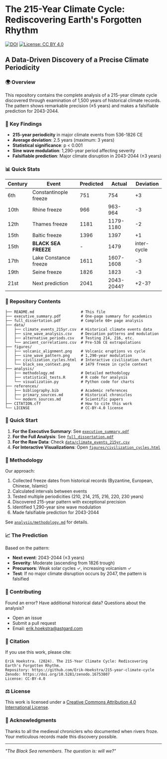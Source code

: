 # The 215-Year Climate Cycle: Rediscovering Earth's Forgotten Rhythm

[![DOI](https://zenodo.org/badge/DOI/10.5281/zenodo.16753807.svg)](https://doi.org/10.5281/zenodo.16753807)
[![License: CC BY 4.0](https://img.shields.io/badge/License-CC_BY_4.0-lightgrey.svg)](https://creativecommons.org/licenses/by/4.0/)

## A Data-Driven Discovery of a Precise Climate Periodicity

### 🌍 Overview

This repository contains the complete analysis of a 215-year climate cycle discovered through examination of 1,500 years of historical climate records. The pattern shows remarkable precision (±5 years) and makes a falsifiable prediction for 2043-2044.

### 🔑 Key Findings

- **215-year periodicity** in major climate events from 536-1826 CE
- **Average deviation**: 2.5 years (maximum: 3 years)
- **Statistical significance**: p < 0.001
- **Sine wave modulation**: 1,290-year period affecting severity
- **Falsifiable prediction**: Major climate disruption in 2043-2044 (±3 years)

### 📊 Quick Stats

| Century | Event | Predicted | Actual | Deviation |
|---------|-------|-----------|---------|-----------|
| 6th | Constantinople freeze | 751 | 754 | +3 |
| 10th | Rhine freeze | 966 | 963-964 | -3 |
| 12th | Thames freeze | 1181 | 1179-1180 | -2 |
| 15th | Baltic freeze | 1396 | 1397 | +1 |
| 15th | **BLACK SEA FREEZE** | - | 1479 | inter-cycle |
| 17th | Lake Constance freeze | 1611 | 1607-1608 | -3 |
| 19th | Seine freeze | 1826 | 1823 | -3 |
| 21st | Next prediction | 2041 | 2043-2044? | +2-3? |

### 📁 Repository Contents

```
├── README.md                     # This file
├── executive_summary.pdf         # One-page summary for academics
├── full_dissertation.pdf         # Complete 60+ page analysis
├── data/
│   ├── climate_events_215yr.csv  # Historical climate events data
│   ├── sine_wave_analysis.csv    # Deviation patterns and modulation
│   ├── alternative_periods.csv   # Testing 214, 216, etc.
│   └── ancient_correlations.csv  # Pre-536 CE extrapolations
├── figures/
│   ├── volcanic_alignment.png    # Volcanic eruptions vs cycle
│   ├── sine_wave_pattern.png     # 1,290-year modulation
│   ├── civilization_cycles.html  # Interactive civilization chart
│   └── black_sea_context.png     # 1479 freeze in cycle context
├── analysis/
│   ├── methodology.md            # Detailed methodology
│   ├── statistical_tests.R       # R code for analysis
│   └── visualization.py          # Python code for charts
├── references/
│   ├── bibliography.bib          # Academic references
│   ├── primary_sources.md        # Historical chronicles
│   └── modern_sources.md         # Scientific papers
├── CITATION.cff                  # How to cite this work
└── LICENSE                       # CC-BY-4.0 license
```

### 🚀 Quick Start

1. **For the Executive Summary**: See [`executive_summary.pdf`](executive_summary.pdf)
2. **For the Full Analysis**: See [`full_dissertation.pdf`](full_dissertation.pdf)
3. **For the Raw Data**: Check [`data/climate_events_215yr.csv`](data/climate_events_215yr.csv)
4. **For Interactive Visualizations**: Open [`figures/civilization_cycles.html`](figures/civilization_cycles.html)

### 🔬 Methodology

Our approach:
1. Collected freeze dates from historical records (Byzantine, European, Chinese, Islamic)
2. Calculated intervals between events
3. Tested multiple periodicities (210, 214, 215, 216, 220, 230 years)
4. Discovered 215-year pattern with exceptional precision
5. Identified 1,290-year sine wave modulation
6. Made falsifiable prediction for 2043-2044

See [`analysis/methodology.md`](analysis/methodology.md) for details.

### 📈 The Prediction

Based on the pattern:
- **Next event**: 2043-2044 (±3 years)
- **Severity**: Moderate (ascending from 1826 trough)
- **Precursors**: Weak solar cycles ✓, increasing volcanism ✓
- **Test**: If no major climate disruption occurs by 2047, the pattern is falsified

### 🤝 Contributing

Found an error? Have additional historical data? Questions about the analysis?
- Open an issue
- Submit a pull request
- Email: erik.hoekstra@astgard.com

### 📝 Citation

If you use this work, please cite:
```
Erik Hoekstra. (2024). The 215-Year Climate Cycle: Rediscovering Earth's Forgotten Rhythm.
Repository: https://github.com/Erik-Hoekstra/215-year-climate-cycle
Zenodo: https://doi.org/10.5281/zenodo.16753807
License: CC-BY-4.0
```

### ⚖️ License

This work is licensed under a [Creative Commons Attribution 4.0 International License](LICENSE).

### 🙏 Acknowledgments

Thanks to all the medieval chroniclers who documented when rivers froze. Your meticulous records made this discovery possible.

---

*"The Black Sea remembers. The question is: will we?"*
